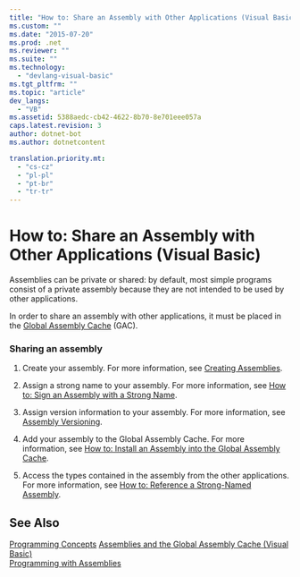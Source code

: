 ```yaml
---
title: "How to: Share an Assembly with Other Applications (Visual Basic) | Microsoft Docs"
ms.custom: ""
ms.date: "2015-07-20"
ms.prod: .net
ms.reviewer: ""
ms.suite: ""
ms.technology: 
  - "devlang-visual-basic"
ms.tgt_pltfrm: ""
ms.topic: "article"
dev_langs: 
  - "VB"
ms.assetid: 5388aedc-cb42-4622-8b70-8e701eee057a
caps.latest.revision: 3
author: dotnet-bot
ms.author: dotnetcontent

translation.priority.mt: 
  - "cs-cz"
  - "pl-pl"
  - "pt-br"
  - "tr-tr"
---
```

# How to: Share an Assembly with Other Applications (Visual Basic)
Assemblies can be private or shared: by default, most simple programs consist of a private assembly because they are not intended to be used by other applications.  
  
 In order to share an assembly with other applications, it must be placed in the [Global Assembly Cache](http://msdn.microsoft.com/library/cf5eacd0-d3ec-4879-b6da-5fd5e4372202) (GAC).  
  
### Sharing an assembly  
  
1.  Create your assembly. For more information, see [Creating Assemblies](http://msdn.microsoft.com/library/54832ee9-dca8-4c8b-913c-c0b9d265e9a4).  
  
2.  Assign a strong name to your assembly. For more information, see [How to: Sign an Assembly with a Strong Name](http://msdn.microsoft.com/library/2c30799a-a826-46b4-a25d-c584027a6c67).  
  
3.  Assign version information to your assembly. For more information, see [Assembly Versioning](https://msdn.microsoft.com/library/51ket42z).  
  
4.  Add your assembly to the Global Assembly Cache. For more information, see [How to: Install an Assembly into the Global Assembly Cache](http://msdn.microsoft.com/library/a7e6f091-d02c-49ba-b736-7295cb0eb743).  
  
5.  Access the types contained in the assembly from the other applications. For more information, see [How to: Reference a Strong-Named Assembly](http://msdn.microsoft.com/library/4c6a406a-b5eb-44fa-b4ed-4e95bb95a813).  
  
## See Also  
 [Programming Concepts](../../../../visual-basic/programming-guide/concepts/index.md)
 [Assemblies and the Global Assembly Cache (Visual Basic)](../../../../visual-basic/programming-guide/concepts/assemblies-gac/index.md)   
 [Programming with Assemblies](http://msdn.microsoft.com/library/25918b15-701d-42c7-95fc-c290d08648d6)